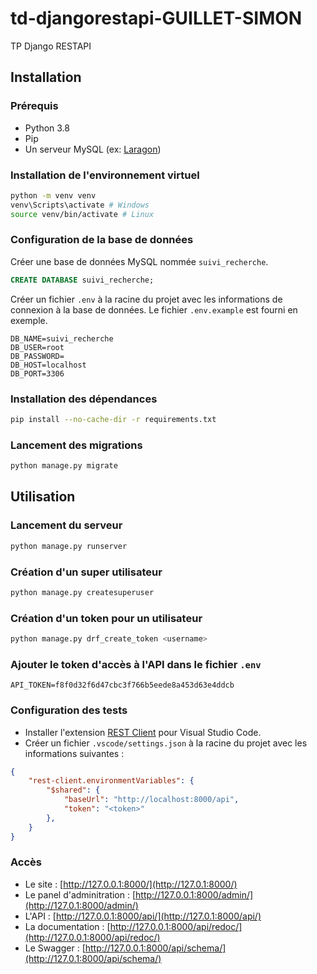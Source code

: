 # td-djangorestapi-GUILLET-SIMON
TP Django RESTAPI

## Installation

### Prérequis

- Python 3.8
- Pip
- Un serveur MySQL (ex: [Laragon](https://laragon.org/download/))

### Installation de l'environnement virtuel

```bash
python -m venv venv
venv\Scripts\activate # Windows
source venv/bin/activate # Linux
```

### Configuration de la base de données
    
Créer une base de données MySQL nommée `suivi_recherche`.
```sql
CREATE DATABASE suivi_recherche;
```

Créer un fichier `.env` à la racine du projet avec les informations de connexion à la base de données.
Le fichier `.env.example` est fourni en exemple.
```env
DB_NAME=suivi_recherche
DB_USER=root
DB_PASSWORD=
DB_HOST=localhost
DB_PORT=3306
```

### Installation des dépendances

```bash
pip install --no-cache-dir -r requirements.txt
```

### Lancement des migrations

```bash
python manage.py migrate
```

## Utilisation

### Lancement du serveur

```bash
python manage.py runserver
```

### Création d'un super utilisateur

```bash
python manage.py createsuperuser
```

### Création d'un token pour un utilisateur

```bash
python manage.py drf_create_token <username>
```

### Ajouter le token d'accès à l'API dans le fichier `.env`

```env
API_TOKEN=f8f0d32f6d47cbc3f766b5eede8a453d63e4ddcb
```

### Configuration des tests

- Installer l'extension [REST Client](https://marketplace.visualstudio.com/items?itemName=humao.rest-client) pour Visual Studio Code.
- Créer un fichier `.vscode/settings.json` à la racine du projet avec les informations suivantes :
```json
{
    "rest-client.environmentVariables": {
        "$shared": {
            "baseUrl": "http://localhost:8000/api",
            "token": "<token>"
        },
    }
}
```


### Accès

- Le site : [http://127.0.0.1:8000/](http://127.0.1:8000/)
- Le panel d'adminitration : [http://127.0.0.1:8000/admin/](http://127.0.1:8000/admin/)
- L'API : [http://127.0.0.1:8000/api/](http://127.0.1:8000/api/)
- La documentation : [http://127.0.0.1:8000/api/redoc/](http://127.0.0.1:8000/api/redoc/)
- Le Swagger : [http://127.0.0.1:8000/api/schema/](http://127.0.1:8000/api/schema/)

